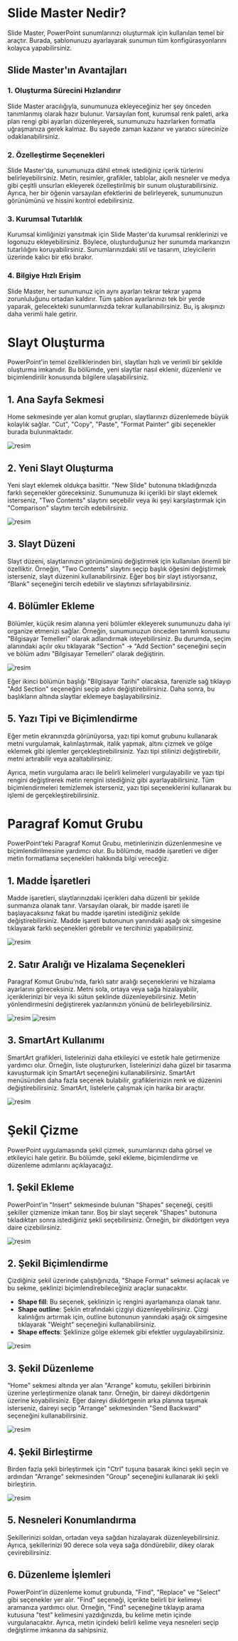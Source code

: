 # Slide Master Nedir?

Slide Master, PowerPoint sunumlarınızı oluşturmak için kullanılan temel bir araçtır. 
Burada, şablonunuzu ayarlayarak sunumun tüm konfigürasyonlarını kolayca yapabilirsiniz.

## Slide Master'ın Avantajları

### 1. Oluşturma Sürecini Hızlandırır

Slide Master aracılığıyla, sunumunuza ekleyeceğiniz her şey önceden tanımlanmış olarak hazır bulunur. 
Varsayılan font, kurumsal renk paleti, arka plan rengi gibi ayarları düzenleyerek, sunumunuzu hazırlarken formatla uğraşmanıza gerek kalmaz. 
Bu sayede zaman kazanır ve yaratıcı sürecinize odaklanabilirsiniz.

### 2. Özelleştirme Seçenekleri

Slide Master'da, sunumunuza dâhil etmek istediğiniz içerik türlerini belirleyebilirsiniz. 
Metin, resimler, grafikler, tablolar, akıllı nesneler ve medya gibi çeşitli unsurları ekleyerek özelleştirilmiş bir sunum oluşturabilirsiniz. 
Ayrıca, her bir öğenin varsayılan efektlerini de belirleyerek, sunumunuzun görünümünü ve hissini kontrol edebilirsiniz.

### 3. Kurumsal Tutarlılık

Kurumsal kimliğinizi yansıtmak için Slide Master'da kurumsal renklerinizi ve logonuzu ekleyebilirsiniz. 
Böylece, oluşturduğunuz her sunumda markanızın tutarlılığını koruyabilirsiniz. Sunumlarınızdaki stil ve tasarım, izleyicilerin üzerinde kalıcı bir etki bırakır.

### 4. Bilgiye Hızlı Erişim

Slide Master, her sunumunuz için aynı ayarları tekrar tekrar yapma zorunluluğunu ortadan kaldırır. 
Tüm şablon ayarlarınızı tek bir yerde yaparak, gelecekteki sunumlarınızda tekrar kullanabilirsiniz. Bu, iş akışınızı daha verimli hale getirir.

# Slayt Oluşturma

PowerPoint'in temel özelliklerinden biri, slaytları hızlı ve verimli bir şekilde oluşturma imkanıdır. 
Bu bölümde, yeni slaytlar nasıl eklenir, düzenlenir ve biçimlendirilir konusunda bilgilere ulaşabilirsiniz.

## 1. Ana Sayfa Sekmesi

Home sekmesinde yer alan komut grupları, slaytlarınızı düzenlemede büyük kolaylık sağlar. "Cut", "Copy", "Paste", "Format Painter" gibi seçenekler burada bulunmaktadır. 

![resim](https://i.ibb.co/R42cdQ7/9-Home.png)

## 2. Yeni Slayt Oluşturma

Yeni slayt eklemek oldukça basittir. "New Slide" butonuna tıkladığınızda farklı seçenekler göreceksiniz. 
Sunumunuza iki içerikli bir slayt eklemek isterseniz, "Two Contents" slaytını seçebilir veya iki şeyi karşılaştırmak için "Comparison" slaytını tercih edebilirsiniz.

![resim](https://i.ibb.co/c1VYZ6k/10-Yeni-Slayt.png)

## 3. Slayt Düzeni

Slayt düzeni, slaytlarınızın görünümünü değiştirmek için kullanılan önemli bir özelliktir. 
Örneğin, "Two Contents" slaytını seçip başlık öğesini değiştirmek isterseniz, slayt düzenini kullanabilirsiniz. 
Eğer boş bir slayt istiyorsanız, "Blank" seçeneğini tercih edebilir ve slaytınızı sıfırlayabilirsiniz.

## 4. Bölümler Ekleme

Bölümler, küçük resim alanına yeni bölümler ekleyerek sunumunuzu daha iyi organize etmenizi sağlar. 
Örneğin, sunumunuzun önceden tanımlı konusunu "Bilgisayar Temelleri" olarak adlandırmak isteyebilirsiniz. 
Bu durumda, seçim alanındaki açılır oku tıklayarak "Section" -> "Add Section" seçeneğini seçin ve bölüm adını "Bilgisayar Temelleri" olarak değiştirin.

![resim](https://i.ibb.co/fYZ2X2h/11-Section.png)

Eğer ikinci bölümün başlığı "Bilgisayar Tarihi" olacaksa, farenizle sağ tıklayıp "Add Section" seçeneğini seçip adını değiştirebilirsiniz. 
Daha sonra, bu başlıkların altında slaytlar eklemeye başlayabilirsiniz.

## 5. Yazı Tipi ve Biçimlendirme

Eğer metin ekranınızda görünüyorsa, yazı tipi komut grubunu kullanarak metni vurgulamak, kalınlaştırmak, italik yapmak, altını çizmek ve gölge eklemek gibi işlemler gerçekleştirebilirsiniz. 
Yazı tipi stilinizi değiştirebilir, metni artırabilir veya azaltabilirsiniz.

Ayrıca, metin vurgulama aracı ile belirli kelimeleri vurgulayabilir ve yazı tipi rengini değiştirerek metin rengini istediğiniz gibi ayarlayabilirsiniz. 
Tüm biçimlendirmeleri temizlemek isterseniz, yazı tipi seçeneklerini kullanarak bu işlemi de gerçekleştirebilirsiniz.

# Paragraf Komut Grubu

PowerPoint’teki Paragraf Komut Grubu, metinlerinizin düzenlenmesine ve biçimlendirilmesine yardımcı olur. 
Bu bölümde, madde işaretleri ve diğer metin formatlama seçenekleri hakkında bilgi vereceğiz.

## 1. Madde İşaretleri

Madde işaretleri, slaytlarınızdaki içerikleri daha düzenli bir şekilde sunmanıza olanak tanır. 
Varsayılan olarak, bir madde işareti ile başlayacaksınız fakat bu madde işaretini istediğiniz şekilde değiştirebilirsiniz. 
Madde işareti butonunun yanındaki aşağı ok simgesine tıklayarak farklı seçenekleri görebilir ve tercihinizi yapabilirsiniz.

![resim](https://i.ibb.co/SQBbmVY/13-Maddeler.png)

## 2. Satır Aralığı ve Hizalama Seçenekleri

Paragraf Komut Grubu'nda, farklı satır aralığı seçeneklerini ve hizalama ayarlarını göreceksiniz. 
Metni sola, ortaya veya sağa hizalayabilir, içeriklerinizi bir veya iki sütun şeklinde düzenleyebilirsiniz. Metin yönlendirmesini değiştirerek yazılarınızın yönünü de belirleyebilirsiniz.

![resim](https://i.ibb.co/y5BSnZM/14-Hizalama.png)
![resim](https://i.ibb.co/5TvfSZ4/15-Yaz-Aral-g.png)

## 3. SmartArt Kullanımı

SmartArt grafikleri, listelerinizi daha etkileyici ve estetik hale getirmenize yardımcı olur. 
Örneğin, liste oluştururken, listelerinizi daha güzel bir tasarıma kavuşturmak için SmartArt seçeneğini kullanabilirsiniz. 
SmartArt menüsünden daha fazla seçenek bulabilir, grafiklerinizin renk ve düzenini değiştirebilirsiniz. SmartArt, listelerle çalışmak için harika bir araçtır.

![resim](https://i.ibb.co/pdNg1QR/16-Smart-Art.png)

# Şekil Çizme

PowerPoint uygulamasında şekil çizmek, sunumlarınızı daha görsel ve etkileyici hale getirir. Bu bölümde, şekil ekleme, biçimlendirme ve düzenleme adımlarını açıklayacağız.

## 1. Şekil Ekleme

PowerPoint’in "Insert" sekmesinde bulunan "Shapes" seçeneği, çeşitli şekiller çizmenize imkan tanır. 
Boş bir slayt seçerek "Shapes" butonuna tıkladıktan sonra istediğiniz şekli seçebilirsiniz. Örneğin, bir dikdörtgen veya daire çizebilirsiniz. 

![resim](https://i.ibb.co/n8xrsw1/17-ekiller.png)

## 2. Şekil Biçimlendirme

Çizdiğiniz şekil üzerinde çalıştığınızda, "Shape Format" sekmesi açılacak ve bu sekme, şeklinizi biçimlendirebileceğiniz araçlar sunacaktır. 

- **Shape fill**: Bu seçenek, şeklinizin iç rengini ayarlamanıza olanak tanır.
- **Shape outline**: Şeklin etrafındaki çizgiyi düzenleyebilirsiniz. Çizgi kalınlığını artırmak için, outline butonunun yanındaki aşağı ok simgesine tıklayarak "Weight" seçeneğini kullanabilirsiniz.
- **Shape effects**: Şeklinize gölge eklemek gibi efektler uygulayabilirsiniz.

![resim](https://i.ibb.co/Dpj6gZG/18-ekil-zelle-tirme.png)

## 3. Şekil Düzenleme

"Home" sekmesi altında yer alan "Arrange" komutu, şekilleri birbirinin üzerine yerleştirmenize olanak tanır. Örneğin, bir daireyi dikdörtgenin üzerine koyabilirsiniz. 
Eğer daireyi dikdörtgenin arka planına taşımak isterseniz, daireyi seçip "Arrange" sekmesinden "Send Backward" seçeneğini kullanabilirsiniz.

![resim](https://i.ibb.co/wh0NvKy/19-Arrange.png)

## 4. Şekil Birleştirme

Birden fazla şekli birleştirmek için "Ctrl" tuşuna basarak ikinci şekli seçin ve ardından "Arrange" sekmesinden "Group" seçeneğini kullanarak iki şekli birleştirin.

![resim](https://i.ibb.co/sqYHBqf/20-Group-Sekil.png)

## 5. Nesneleri Konumlandırma

Şekillerinizi soldan, ortadan veya sağdan hizalayarak düzenleyebilirsiniz. Ayrıca, şekillerinizi 90 derece sola veya sağa döndürebilir, dikey olarak çevirebilirsiniz.

## 6. Düzenleme İşlemleri

PowerPoint’in düzenleme komut grubunda, "Find", "Replace" ve "Select" gibi seçenekler yer alır. "Find" seçeneği, içerikte belirli bir kelimeyi aramanıza yardımcı olur. 
Örneğin, "Find" seçeneğine tıklayıp arama kutusuna "test" kelimesini yazdığınızda, bu kelime metin içinde vurgulanacaktır. Ayrıca, metin içindeki belirli kelime veya nesneleri seçip değiştirme imkanına da sahipsiniz.
